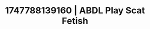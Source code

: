 ---
categories:
- Fantasy surrender
- Erotic AI content
- Lactation play
- Squirting orgasm
- Bare skin
image: /assets/images/1747788139160.jpg
layout: post
seo:
  description: Featured content with high-quality Scat Fetish, ABDL Play. HD images
    available.
  keywords: Scat Fetish, ABDL Play
  og_image: /assets/images/1747788139160.jpg
  schema_type: VisualArtwork
tags:
- '#1747788139160'
- Scat Fetish
- ABDL Play
title: 1747788139160 | ABDL Play Scat Fetish
---